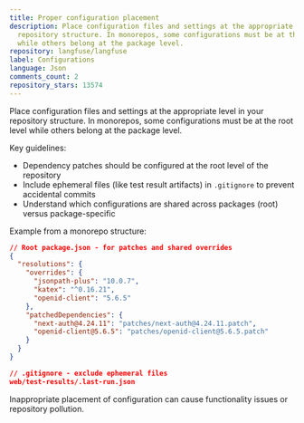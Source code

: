 ```yaml
---
title: Proper configuration placement
description: Place configuration files and settings at the appropriate level in your
  repository structure. In monorepos, some configurations must be at the root level
  while others belong at the package level.
repository: langfuse/langfuse
label: Configurations
language: Json
comments_count: 2
repository_stars: 13574
---
```


Place configuration files and settings at the appropriate level in your repository structure. In monorepos, some configurations must be at the root level while others belong at the package level.

Key guidelines:
- Dependency patches should be configured at the root level of the repository
- Include ephemeral files (like test result artifacts) in `.gitignore` to prevent accidental commits
- Understand which configurations are shared across packages (root) versus package-specific

Example from a monorepo structure:
```json
// Root package.json - for patches and shared overrides
{
  "resolutions": {
    "overrides": {
      "jsonpath-plus": "10.0.7",
      "katex": "^0.16.21",
      "openid-client": "5.6.5"
    },
    "patchedDependencies": {
      "next-auth@4.24.11": "patches/next-auth@4.24.11.patch",
      "openid-client@5.6.5": "patches/openid-client@5.6.5.patch"
    }
  }
}

// .gitignore - exclude ephemeral files
web/test-results/.last-run.json
```

Inappropriate placement of configuration can cause functionality issues or repository pollution.